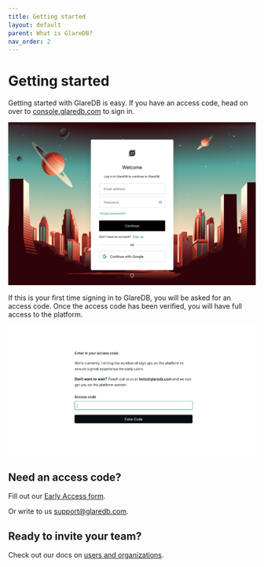 ```yaml
---
title: Getting started
layout: default
parent: What is GlareDB?
nav_order: 2
---
```


# Getting started

Getting started with GlareDB is easy. If you have an access code, head on over
to [console.glaredb.com] to sign in.

![Sign-in]

If this is your first time signing in to GlareDB, you will be asked for an
access code. Once the access code has been verified, you will have full access
to the platform.

![Onboarding]

## Need an access code?

Fill out our [Early Access form].

Or write to us [support@glaredb.com].

## Ready to invite your team?

Check out our docs on [users and organizations].

[console.glaredb.com]: https://console.glaredb.com
[Sign-in]: /assets/images/signin.png
[Onboarding]: /assets/images/onboarding.png
[Early Access form]: https://glaredb.com/#early-access
[support@glaredb.com]: mailto:support@glaredb.com
[users and organizations]: /docs/users-and-organizations/
